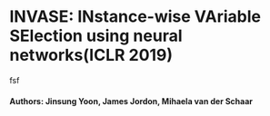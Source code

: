 # INVASE: INstance-wise VAriable SElection using neural networks(ICLR 2019)
fsf
#### Authors: Jinsung Yoon, James Jordon, Mihaela van der Schaar

